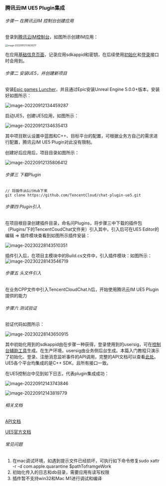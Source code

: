 ### 腾讯云IM UE5 Plugin集成

###### 步骤一 在腾讯云IM 控制台创建应用

登录到[腾讯云IM控制台](https://console.cloud.tencent.com/im)，如图所示创建IM应用：

<img src="https://markdown-1252238885.cos.ap-guangzhou.myqcloud.com/2022-09-12-053828.png" alt="image-20220912133828217" style="zoom:50%;" />

在应用[基础信息页面](https://console.cloud.tencent.com/im/detail)，记录应用sdkappid和密钥，在后续使用[初始化](https://im.sdk.qcloud.com/doc/zh-cn/classV2TIMManager.html#aecee922675b671cd979d68604a4be1bb)和[登录](https://im.sdk.qcloud.com/doc/zh-cn/classV2TIMManager.html#a6a9c19be21327ace77ab75657d2944b3)接口时会用到。

###### 步骤二 安装UE5，并创建新项目

安装[Epic games Luncher](https://store.epicgames.com/en-US/download)，并且通过Epic安装Unreal Engine 5.0.0+版本，安装好如图所示：

![image-20220912134459287](https://markdown-1252238885.cos.ap-guangzhou.myqcloud.com/2022-09-12-054459.png)

启动UE5，创建UE5应用，如图所示：

![image-20220912134635413](https://markdown-1252238885.cos.ap-guangzhou.myqcloud.com/2022-09-12-054635.png)

其中项目默认设置中蓝图和C++、目标平台的配置，可根据业务方自己的需求进行配置，腾讯云IM UE5 Plugin对此没有限制。

创建好后应用后，项目目录如图所示：

![image-20220912135806412](https://markdown-1252238885.cos.ap-guangzhou.myqcloud.com/2022-09-12-055806.png)

###### 步骤三 下载Plugin

```shell
// 将插件从GitHub下来
git clone https://github.com/TencentCloud/chat-plugin-ue5.git
```



###### 步骤四 Plugin引入

在项目根目录创建插件目录，命名问Plugins，将步骤三中下载的插件包（Plugins/下的TencentCoudChat文件夹）引入其中，引入后可在UE5 Editor的编辑 => 插件模块查看到如图所示插件安装：

![image-20230228143510351](https://markdown-1252238885.cos.ap-guangzhou.myqcloud.com/2023-02-28-063517.png)

插件引入后，在项目主模块中的Build.cs文件中，引入插件模块：如图所示：
![image-20230228143546719](https://markdown-1252238885.cos.ap-guangzhou.myqcloud.com/2023-02-28-063547.png)

###### 步骤五 头文件引入

在业务CPP文件中引入TencentCloudChat.h后，开始使用腾讯云IM UE5 Plugin提供的能力

###### 步骤六 测试验证

验证代码如图所示：

![image-20230228143650915](https://markdown-1252238885.cos.ap-guangzhou.myqcloud.com/2023-02-28-063651.png)

其中初始化用到的sdkappid由在步骤一种获得，登录使用到的usersig，可在[控制台辅助工具](https://console.cloud.tencent.com/im/tool-usersig)生成。在生产环境，usersig由业务侧后台生成。本篇入门教程只演示了初始化、登录、注册消息监听事件的API调用，完整的API文档可以查看[此处](https://im.sdk.qcloud.com/doc/zh-cn/classV2TIMManager.html)。UE5各个平台均集成的是C++ SDK，且所有接口一致。

在UE5控制台中见到如下日志，代表plugin集成成功：

![image-20220912143743846](https://markdown-1252238885.cos.ap-guangzhou.myqcloud.com/2022-09-12-063744.png)

![image-20220912143819779](https://markdown-1252238885.cos.ap-guangzhou.myqcloud.com/2022-09-12-063820.png)

###### 相关文档

[API文档](https://im.sdk.qcloud.com/doc/zh-cn/classV2TIMManager.html)

[UE5官方文档](https://docs.unrealengine.com/5.0/zh-CN/)

###### 常见问题

1. 在mac调试环境，如遇到提示文件已经损坏，可执行如下命令修复sudo xattr -r -d com.apple.quarantine $pathToframgeWork 
2. 初始化传入的日志和db目录，需要应用有读写权限
3. 插件暂不支持win32和Mac M1进行调试和编译